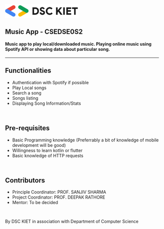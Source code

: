 <img width="240" src="https://raw.githubusercontent.com/dsckiet/resources/master/dsckiet-logo.png" />
<h2 align="left"> Music App - CSEDSE0S2 </h2>
<h4 align="left"> Music app to play local/downloaded music. Playing online music using Spotify API or showing data about particular song.</h4>

---

<h2>Functionalities</h2>
<ul>
	<li>Authentication with Spotify if possible</li>
	<li>Play Local songs</li>
	<li>Search a song</li>
	<li>Songs listing</li>
	<li>Displaying Song Information/Stats</li>
</ul>

<br/>

<h2>Pre-requisites</h2>

<ul>
	<li>Basic Programming knowledge (Preferrably a bit of knowledge of mobile development will be good)</li>
	<li>Willingness to learn kotlin or flutter</li>
	<li>Basic knowledge of HTTP requests</li>
</ul>

<br/>

<h2>Contributors</h2>

<ul>
	<li>Principle Coordinator: PROF. SANJIV SHARMA</li>
	<li>Project Coordinator: PROF. DEEPAK RATHORE</li>
	<li>Mentor: To be decided</li>
</ul>

<br>

By DSC KIET in association with Department of Computer Science
